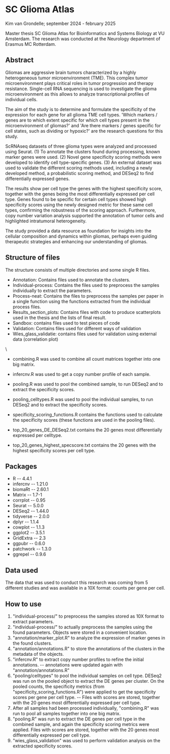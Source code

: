# SC Glioma Atlas
Kim van Grondelle; september 2024 - february 2025

Master thesis SC Glioma Atlas for Bioinformatics and Systems Biology at VU Amsterdam. The research was conducted at the Neurology department of Erasmus MC Rotterdam. 

## Abstract
Gliomas are aggressive brain tumors characterized by a highly heterogeneous tumor microenvironment (TME). This complex tumor microenvironment plays critical roles in tumor progression and therapy resistance. Single-cell RNA sequencing is used to investigate the glioma microenvironment as this allows to analyze transcriptional profiles of individual cells.

The aim of the study is to determine and formulate the specificity of the expression for each gene for all glioma TME cell types. 'Which markers / genes are to which extent specific for which cell types present in the microenvironment of gliomas?' and 'Are there markers / genes specific for cell states, such as dividing or hypoxic?' are the research questions for this study. 

ScRNAseq datasets of three glioma types were analyzed and processed using Seurat. (1) To annotate the clusters found during processing, known marker genes were used. (2) Novel gene specificity scoring methods were developed to identify cell type-specific genes. (3) An external dataset was used to validate the different scoring methods used, including a newly developed method, a probabilistic scoring method, and DESeq2 to find differentially expressed genes. 

The results show per cell type the genes with the highest specificity score, together with the genes being the most differentially expressed per cell type. Genes found to be specific for certain cell types showed high specificity scores using the newly designed metric for these same cell types, confirming the robustness of the scoring approach. Furthermore, copy number variation analysis supported the annotation of tumor cells and highlighted intratumoral heterogeneity. 

The study provided a data resource as foundation for insights into the cellular composition and dynamics within gliomas, perhaps even guiding therapeutic strategies and enhancing our understanding of gliomas. 

## Structure of files
The structure consists of multiple directories and some single R files. 
- Annotation: Contains files used to annotate the clusters.
- Individual-process: Contains the files used to preprocess the samples individually to extract the parameters. 
- Process-neat: Contains the files to preprocess the samples per paper in a single function using the functions extracted from the individual process files. 
- Results_section_plots: Contains files with code to produce scatterplots used in the thesis and the lists of final result. 
- Sandbox: contains files used to test pieces of code
- Validation: Contains files used for different ways of validation
- Wies_glass_validatie: contains files used for validation using external data (correlation plot)

\\  
- combining.R was used to combine all count matrices together into one big matrix. 
- infercnv.R was used to get a copy number profile of each sample. 
- pooling.R was used to pool the combined sample, to run DESeq2 and to extract the specificity scores. 
- pooling_celltypes.R was used to pool the individual samples, to run DESeq2 and to extract the specificity scores. 
- specificity_scoring_functions.R contains the functions used to calculate the specificity scores (these functions are used in the pooling files).

- top_20_genes_DE_DESeq2.txt contains the 20 genes most differentially expressed per celltype. 
- top_20_genes_highest_specscore.txt contains the 20 genes with the highest specificity scores per cell type. 

## Packages
- R -- 4.4.1 
- infercnv -- 1.21.0
- biomaRt -- 2.60.1  
- Matrix -- 1.7-1
- corrplot -- 0.95  
- Seurat -- 5.0.0 
- DESeq2 -- 1.44.0 
- tidyverse -- 2.0.0
- dplyr -- 1.1.4   
- cowplot -- 1.1.3
- ggplot2 -- 3.5.1  
- GridExtra -- 2.3
- ggpubr -- 0.6.0   
- patchwork -- 1.3.0
- ggrepel -- 0.9.6  


## Data used
The data that was used to conduct this research was coming from 5 different studies and was available in a 10X format: counts per gene per cell. 

## How to use
1. "individual-process/" to preprocess the samples stored as 10X format to extract parameters.
1. "individual-process/" to actually preprocess the samples using the found parameters. Objects were stored in a convenient location. 
1. "annotation/marker_plot.R" to analyze the expression of marker genes in the found clusters. 
1. "annotation/annotations.R" to store the annotations of the clusters in the metadata of the objects. 
1. "infercnv.R" to extract copy number profiles to refine the initial annotations. -- annotations were updated again with "annotation/annotations.R"
1. "pooling/celltypes" to pool the individual samples on cell type. DESeq2 was run on the pooled object to extract the DE genes per cluster. On the pooled counts, the specificity metrics (from "specificity_scoring_functions.R") were applied to get the specificity scores per gene per cell type. -- Files with scores are stored, together with the 20 genes most differentially expressed per cell type. 
1. After all samples had been processed individually, "combining.R" was run to pool all samples together into one big matrix. 
1. "pooling.R" was run to extract the DE genes per cell type in the combined sample, and again the specificity scoring metrics were applied. Files with scores are stored, together with the 20 genes most differentially expressed per cell type.
1. "wies_glass_validation" was used to perform validation analysis on the extracted specificity scores. 